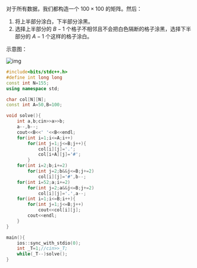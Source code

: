 对于所有数据，我们都构造一个 $100\times 100$ 的矩阵。然后：

1.  将上半部分涂白，下半部分涂黑。
2.  选择上半部分的 $B-1$ 个格子不相邻且不会把白色隔断的格子涂黑，选择下半部分的 $A-1$ 个这样的格子涂白。

示意图：

![img](https://cdn.luogu.com.cn/upload/image_hosting/olqgr45x.png)

```cpp
#include<bits/stdc++.h>
#define int long long
const int N=155;
using namespace std;

char col[N][N];
const int A=50,B=100;

void solve(){
	int a,b;cin>>a>>b;
	a--,b--;
	cout<<B<<' '<<B<<endl;
	for(int i=1;i<=A;i++)
		for(int j=1;j<=B;j++){
			col[i][j]='.';
			col[i+A][j]='#';
		}
	for(int i=2;b;i+=2)
		for(int j=2;b&&j<=B;j+=2)
			col[i][j]='#',b--;
	for(int i=52;a;i+=2)
		for(int j=2;a&&j<=B;j+=2)
			col[i][j]='.',a--;
	for(int i=1;i<=B;i++){
		for(int j=1;j<=B;j++)
			cout<<col[i][j];
		cout<<endl;
	}
}

main(){
	ios::sync_with_stdio(0);
	int _T=1;//cin>>_T;
	while(_T--)solve();
}

```

